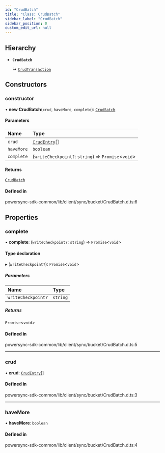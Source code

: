 ```yaml
---
id: "CrudBatch"
title: "Class: CrudBatch"
sidebar_label: "CrudBatch"
sidebar_position: 0
custom_edit_url: null
---
```


## Hierarchy

- **`CrudBatch`**

  ↳ [`CrudTransaction`](CrudTransaction.md)

## Constructors

### constructor

• **new CrudBatch**(`crud`, `haveMore`, `complete`): [`CrudBatch`](CrudBatch.md)

#### Parameters

| Name | Type |
| :------ | :------ |
| `crud` | [`CrudEntry`](CrudEntry.md)[] |
| `haveMore` | `boolean` |
| `complete` | (`writeCheckpoint?`: `string`) => `Promise`<`void`\> |

#### Returns

[`CrudBatch`](CrudBatch.md)

#### Defined in

powersync-sdk-common/lib/client/sync/bucket/CrudBatch.d.ts:6

## Properties

### complete

• **complete**: (`writeCheckpoint?`: `string`) => `Promise`<`void`\>

#### Type declaration

▸ (`writeCheckpoint?`): `Promise`<`void`\>

##### Parameters

| Name | Type |
| :------ | :------ |
| `writeCheckpoint?` | `string` |

##### Returns

`Promise`<`void`\>

#### Defined in

powersync-sdk-common/lib/client/sync/bucket/CrudBatch.d.ts:5

___

### crud

• **crud**: [`CrudEntry`](CrudEntry.md)[]

#### Defined in

powersync-sdk-common/lib/client/sync/bucket/CrudBatch.d.ts:3

___

### haveMore

• **haveMore**: `boolean`

#### Defined in

powersync-sdk-common/lib/client/sync/bucket/CrudBatch.d.ts:4
